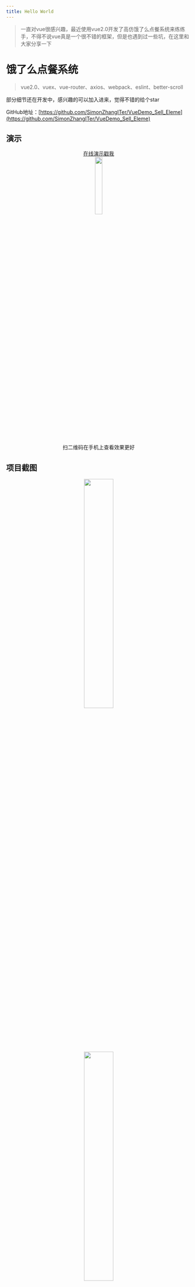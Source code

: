```yaml
---
title: Hello World
---
```

> 一直对vue很感兴趣，最近使用vue2.0开发了高仿饿了么点餐系统来练练手，不得不说vue真是一个很不错的框架，但是也遇到过一些坑，在这里和大家分享一下

# 饿了么点餐系统

> vue2.0、vuex、vue-router、axios、webpack、eslint、better-scroll

部分细节还在开发中，感兴趣的可以加入进来，觉得不错的给个star

GitHub地址：[https://github.com/SimonZhangITer/VueDemo_Sell_Eleme](https://github.com/SimonZhangITer/VueDemo_Sell_Eleme)

## 演示

<div align=center><a href="http://vuejssellapp.t.imooc.io/" target=_blank>在线演示戳我</a></div>

<div align=center>
<img src="https://static.oschina.net/uploads/space/2017/0207/180535_4FSI_2493500.png" width="20%">
<div>扫二维码在手机上查看效果更好</div>
</div>

## 项目截图

<div align=center><img src="https://static.oschina.net/uploads/space/2017/0207/110250_3uWi_2493500.jpeg" width="40%"></div>

<div align=center><img src="https://static.oschina.net/uploads/space/2017/0207/110759_xva1_2493500.jpeg" width="40%"></div>

## 构建

vue有自己的脚手架构建工具vue-cli,使用起来非常方便，使用webpack来集成各种开发便捷工具，比如：

- 代码热更新，修改代码之后网页无刷新改变，对前端开发来说非常的方便
- PostCss，再也不用去管兼容性的问题了，只针对chrome写css代码，会自动编译生成支持多款浏览器的css代码
- Eslint，统一代码风格，规避低级错误，对于有代码洁癖的人来说是绝对的好东西，不过有些地方的代码校验有时候也挺麻烦的-.-
- bable，ES2015出来已经有一段时间了，但是不少浏览器还没有兼容ES6.有了bable，放心使用ES6语法，它会自动转义成ES5语法。
- Stylus，类似于SASS/SCSS，但是可以不写{}和“：”，使用起来还是很方便的
- ...

除此之外，vue-cli已经使用node配置了一套本地服务器和安装命令等，本地运行和打包只需要一个命令就可以搞定，非常的方便

## 开发

vue非常好的融合了react的组件化思想和angular的指令思想。
一个vue的组件将HTML、CSS、JS代码写在一个文件里面，这样既方便编写，也方便管理和修改

### Axios

在vue1.x的时候，vue的官方推荐HTTP请求工具是vue-resource，但是在vue2.0的时候将推荐工具改成了axios。

使用方式都差不多，但需要注意的是：接口返回的res并不直接是返回的数据，而是经过axios本身处理过的json对象。真正的数据在res.data里：

```javascript
axios.get(url).then((res)=>{
  this.data = res.data
})
```

### Vuex

vue提供了一个数据管理工具vuex，有点类似于angular中factory和service，可以进行数据上的通信。
比如存储一些公共变量或者是不同组件间的数据处理等。

这个有一些高级用法在这里不细说，想要了解的可以去官方文档看，有中文版本。

```javascript
const store = new Vuex.Store({
  state: {
    count: 0
  },
  mutations: {
    increment(state) {
      state.count++
    }
  }
})
```

### Vue-Router

vue-router是vue的路由系统，可以用来创建单页应用。基本思想是在主页面中引入<router-view>标签，然后定义路由，把router挂在到app上，然后把各个子页面渲染到view里面。使用起来还是很方便的，
跳转页面只需要

```javascript
router.push('test')
```

### 获取元素节点

vue2.0废除了v-el指令，所有的节点指令修改为ref，然后通过ref来获取元素节点，如

```html
<div ref="testHook">test</div>
...js code
this.$ref.testHook
```

### 组件间的通信

一。如果是和子组件通信，则使用ref就可以实现，如：

```html
<test ref="testHook"></test>
...js code
this.$ref.testHook.add() //调用test子组件的add方法
```

二。使用emit来发送广播

vue2提供了一套广播机制，即一边发送广播，一边接收广播来执行相应操作。使用方法如下：

比如想要给test组件发送一个“相加”广播:

```javascript
export default {
  method:{
  	click(){
  	  Vue.$emit('add',{}) //第二个参数可作为传递数据传送到监听端口，不需要则传空对象
  	}
  }
}
```

那么test组件中就需要监听，在created方法里写

```javascript
export default {
  created(){
   Vue.$on('add',this.add)
  },
  method:{
  	add(){
  	  this.count++
  	}
  }
}
```


除了以上总结的这点小的知识点以外，还有很多vue的知识想要和大家分享，以后会陆续写出来，大家感兴趣的也可以来我的GitHub一起来写这个项目（觉得不错的给个star Hah）

GitHub地址：[https://github.com/SimonZhangITer/VueDemo_Sell_Eleme](https://github.com/SimonZhangITer/VueDemo_Sell_Eleme)
